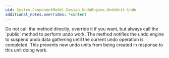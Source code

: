 ```yaml
---
uid: System.ComponentModel.Design.UndoEngine.UndoUnit.Undo
additional_notes.overrides: *content
---
```


<p>Do not call the <xref href="System.ComponentModel.Design.UndoEngine.UndoUnit.UndoCore"></xref> method directly; override it if you want, but always call the `public`<xref href="System.ComponentModel.Design.UndoEngine.UndoUnit.Undo"></xref> method to perform undo work. The <xref href="System.ComponentModel.Design.UndoEngine.UndoUnit.Undo"></xref> method notifies the undo engine to suspend undo data gathering until the current undo operation is completed. This prevents new undo units from being created in response to this unit doing work.</p>


